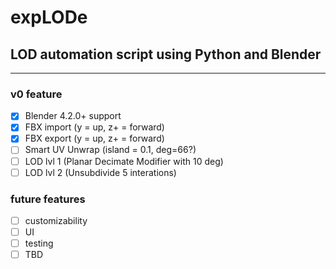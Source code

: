 # expLODe
## LOD automation script using Python and Blender
<hr>

### v0 feature
- [x] Blender 4.2.0+ support
- [x] FBX import (y = up, z+ = forward)
- [x] FBX export (y = up, z+ = forward)
- [ ] Smart UV Unwrap (island = 0.1, deg=66?)
- [ ] LOD lvl 1 (Planar Decimate Modifier with 10 deg)
- [ ] LOD lvl 2 (Unsubdivide 5 interations)

### future features
- [ ] customizability
- [ ] UI
- [ ] testing
- [ ] TBD
